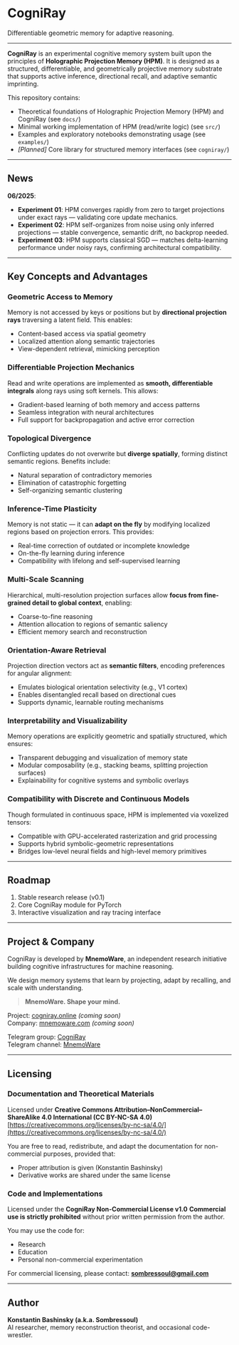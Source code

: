 # CogniRay

Differentiable geometric memory for adaptive reasoning.

---

**CogniRay** is an experimental cognitive memory system built upon the principles of **Holographic Projection Memory (HPM)**.
It is designed as a structured, differentiable, and geometrically projective memory substrate that supports active inference,
directional recall, and adaptive semantic imprinting.

This repository contains:

* Theoretical foundations of Holographic Projection Memory (HPM) and CogniRay (see `docs/`)
* Minimal working implementation of HPM (read/write logic) (see `src/`)
* Examples and exploratory notebooks demonstrating usage (see `examples/`)
* *[Planned]* Core library for structured memory interfaces (see `cogniray/`)

---

## News  

**06/2025**:  
- **Experiment 01**: HPM converges rapidly from zero to target projections under exact rays — validating core update mechanics.  
- **Experiment 02**: HPM self-organizes from noise using only inferred projections — stable convergence, semantic drift, no backprop needed.  
- **Experiment 03**: HPM supports classical SGD — matches delta-learning performance under noisy rays, confirming architectural compatibility.  

---

## Key Concepts and Advantages

### **Geometric Access to Memory**

Memory is not accessed by keys or positions but by **directional projection rays** traversing a latent field. This enables:

* Content-based access via spatial geometry
* Localized attention along semantic trajectories
* View-dependent retrieval, mimicking perception

### **Differentiable Projection Mechanics**

Read and write operations are implemented as **smooth, differentiable integrals** along rays using soft kernels. This allows:

* Gradient-based learning of both memory and access patterns
* Seamless integration with neural architectures
* Full support for backpropagation and active error correction

### **Topological Divergence**

Conflicting updates do not overwrite but **diverge spatially**, forming distinct semantic regions. Benefits include:

* Natural separation of contradictory memories
* Elimination of catastrophic forgetting
* Self-organizing semantic clustering

### **Inference-Time Plasticity**

Memory is not static — it can **adapt on the fly** by modifying localized regions based on projection errors. This provides:

* Real-time correction of outdated or incomplete knowledge
* On-the-fly learning during inference
* Compatibility with lifelong and self-supervised learning

### **Multi-Scale Scanning**

Hierarchical, multi-resolution projection surfaces allow **focus from fine-grained detail to global context**, enabling:

* Coarse-to-fine reasoning
* Attention allocation to regions of semantic saliency
* Efficient memory search and reconstruction

### **Orientation-Aware Retrieval**

Projection direction vectors act as **semantic filters**, encoding preferences for angular alignment:

* Emulates biological orientation selectivity (e.g., V1 cortex)
* Enables disentangled recall based on directional cues
* Supports dynamic, learnable routing mechanisms

### **Interpretability and Visualizability**

Memory operations are explicitly geometric and spatially structured, which ensures:

* Transparent debugging and visualization of memory state
* Modular composability (e.g., stacking beams, splitting projection surfaces)
* Explainability for cognitive systems and symbolic overlays

### **Compatibility with Discrete and Continuous Models**

Though formulated in continuous space, HPM is implemented via voxelized tensors:

* Compatible with GPU-accelerated rasterization and grid processing
* Supports hybrid symbolic-geometric representations
* Bridges low-level neural fields and high-level memory primitives

---

## Roadmap

1. Stable research release (v0.1)
2. Core CogniRay module for PyTorch
3. Interactive visualization and ray tracing interface

---

## Project & Company

CogniRay is developed by **MnemoWare**, an independent research initiative building cognitive infrastructures for machine reasoning.

We design memory systems that learn by projecting, adapt by recalling, and scale with understanding.

> **MnemoWare. Shape your mind.**

Project: [cogniray.online](https://cogniray.online) *(coming soon)*  
Company: [mnemoware.com](https://mnemoware.com) *(coming soon)*  

Telegram group: [CogniRay](https://t.me/CogniRay)  
Telegram channel: [MnemoWare](https://t.me/MnemoWare)  

---

## Licensing

### **Documentation and Theoretical Materials**

Licensed under **Creative Commons Attribution–NonCommercial–ShareAlike 4.0 International (CC BY-NC-SA 4.0)**
[https://creativecommons.org/licenses/by-nc-sa/4.0/](https://creativecommons.org/licenses/by-nc-sa/4.0/)

You are free to read, redistribute, and adapt the documentation for non-commercial purposes, provided that:

* Proper attribution is given (Konstantin Bashinsky)
* Derivative works are shared under the same license

### **Code and Implementations**

Licensed under the **CogniRay Non-Commercial License v1.0**
**Commercial use is strictly prohibited** without prior written permission from the author.

You may use the code for:

* Research
* Education
* Personal non-commercial experimentation

For commercial licensing, please contact: **[sombressoul@gmail.com](mailto:sombressoul@gmail.com)**

---

## Author

**Konstantin Bashinsky (a.k.a. Sombressoul)**  
AI researcher, memory reconstruction theorist, and occasional code-wrestler.
